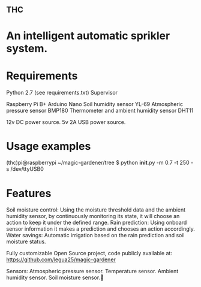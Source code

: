 ## THC
# An intelligent automatic sprikler system.

# Requirements

Python 2.7 (see requirements.txt)
Supervisor

Raspberry Pi B+
Arduino Nano
Soil humidity sensor YL-69
Atmospheric pressure sensor BMP180 
Thermometer and ambient humidity sensor DHT11

12v DC power source.
5v 2A USB power source.

# Usage examples
(thc)pi@raspberrypi ~/magic-gardener/tree $ python __init__.py -m 0.7 -t 250 -s /dev/ttyUSB0

# Features

Soil moisture control: 
Using the moisture threshold data and the ambient humidity sensor, by continuously monitoring its state, it will choose an action to keep it under the defined range.
Rain prediction: 
Using onboard sensor information it makes a prediction and chooses an action accordingly.
Water savings: 
Automatic irrigation based on the rain prediction and soil moisture status.

Fully customizable Open Source project, code publicly available at:
https://github.com/legua25/magic-gardener

Sensors:
Atmospheric pressure sensor.
Temperature sensor.
Ambient humidity sensor.
Soil moisture sensor.
